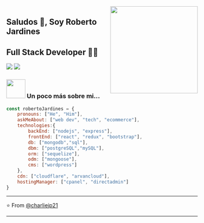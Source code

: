 <img align='right' src="https://media.giphy.com/media/M9gbBd9nbDrOTu1Mqx/giphy.gif" width="230">

## Saludos 🙏, Soy Roberto Jardines 
## Full Stack Developer 👨‍💻

<!--
**ashrafkm/ashrafkm** is a ✨ _special_ ✨ repository because its `README.md` (this file) appears on your GitHub profile.

Here are some ideas to get you started:

- 🔭 I’m currently working on ...
- 🌱 I’m currently learning ...
- 👯 I’m looking to collaborate on ...
- 🤔 I’m looking for help with ...
- 💬 Ask me about ...
- 📫 How to reach me: ...
- 😄 Pronouns: ...
- ⚡ Fun fact: ...
-->




[![](https://img.shields.io/badge/LinkedIn-charliejp21-blue)](https://www.linkedin.com/in/roberto-jardines/)
[![](https://img.shields.io/badge/Gmail-charliejp21%40gmail.com-red)](mailto:charliejp21@gmail.com)


### <img src="https://media.giphy.com/media/VgCDAzcKvsR6OM0uWg/giphy.gif" width="50"> Un poco más sobre mi...  

```javascript
const robertoJardines = {
    pronouns: ["He", "Him"],
    askMeAbout: ["web dev", "tech", "ecommerce"],
    technologies:{
        backEnd: ["nodejs", "express"],
        frontEnd: ["react", "redux", "bootstrap"],
        db: ["mongodb","sql"],
        dbm: ["postgreSQL","mySQL"],
        orm: ["sequelize"],
        odm: ["mongoose"],
        cms: ["wordpress"]
    },
    cdn: ["cloudflare", "arvancloud"],
    hostingManager: ["cpanel", "directadmin"]
}
```

---
⭐️ From [@charliejp21](https://github.com/charliejp21)


----
